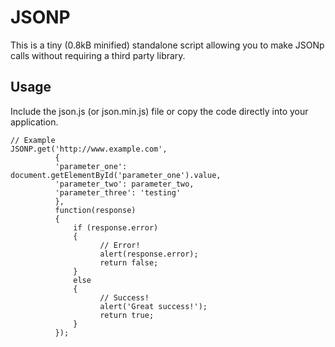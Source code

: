 JSONP
=====

This is a tiny (0.8kB minified) standalone script allowing you to make JSONp calls without requiring a third party library.

Usage
-----

Include the json.js (or json.min.js) file or copy the code directly into your application.

    // Example
    JSONP.get('http://www.example.com',
              {
              'parameter_one': document.getElementById('parameter_one').value,
              'parameter_two': parameter_two,
              'parameter_three': 'testing'
              },
              function(response)
              {
                  if (response.error)
                  {
                        // Error!
                        alert(response.error);
                        return false;
                  }
                  else
                  {
                        // Success!
                        alert('Great success!');
                        return true;
                  }
              });
